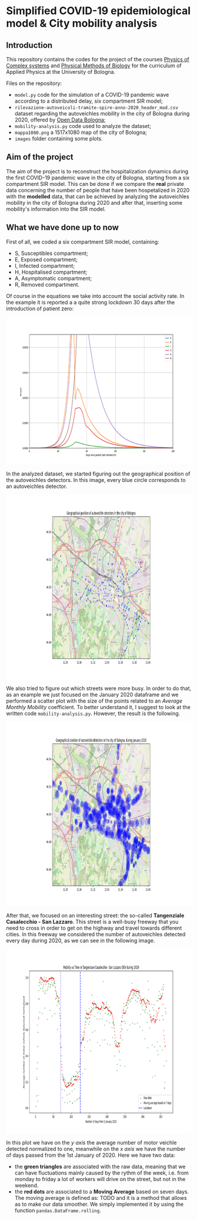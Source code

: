 # Simplified COVID-19 epidemiological model & City mobility analysis

## Introduction

This repository contains the codes for the project of the courses [Physics of Complex systems](https://www.unibo.it/en/teaching/course-unit-catalogue/course-unit/2021/433619) and [Physical Methods of Biology](https://www.unibo.it/en/teaching/course-unit-catalogue/course-unit/2021/433617) for the curriculum of Applied Physics at the University of Bologna.

Files on the repository:
- ```model.py``` code for the simulation of a COVID-19 pandemic wave according to a distributed delay, six compartment SIR model;
- ```rilevazione-autoveicoli-tramite-spire-anno-2020_header_mod.csv``` dataset regarding the autoveichles mobility in the city of Bologna during 2020, offered by [Open Data Bologna](https://opendata.comune.bologna.it/pages/home/);
- ```mobility-analysis.py``` code used to analyze the dataset;
- ```mappa1080.png``` a 1517x1080 map of the city of Bologna;
- ```images``` folder containing some plots.

## Aim of the project

The aim of the project is to reconstruct the hospitalization dynamics during the first COVID-19 pandemic wave in the city of Bologna, starting from a six compartment SIR model. This can be done if we compare the **real** private data concerning the number of people that have been hospetalized in 2020 with the **modelled** data, that can be achieved by analyzing the autoveichles mobility in the city of Bologna during 2020 and after that, inserting some mobility's information into the SIR model.

## What we have done up to now

First of all, we coded a six compartment SIR model, containing:
- S, Susceptibles compartment;
- E, Exposed compartment;
- I, Infected compartment;
- H, Hospitalised compartment;
- A, Asymptomatic compartment;
- R, Removed compartment.

Of course in the equations we take into account the social activity rate. 
In the example it is reported a a quite strong lockdown 30 days after the introduction of patient zero:
<p align="center">
  <img src="https://github.com/keivan-amini/simplified-covid-model/blob/main/images/Figure_0-.png?raw=true" align="centre" height="400" width="600"  alt="SIR model"/>
</p>

In the analyzed dataset, we started figuring out the geographical position of the autoveichles detectors. In this image, every blue circle corresponds to an autoveichles detector.
<p align="center">
  <img src="https://github.com/keivan-amini/simplified-covid-model/blob/main/images/Figure_1.png?raw=true" align="centre" height="500" width="1650"  alt="map"/>
</p>

We also tried to figure out which streets were more busy. In order to do that, as an example we just focused on the January 2020 dataframe and we performed a scatter plot with the size of the points related to an *Average Monthly Mobility* coefficient. To better understand it, I suggest to look at the written code ```mobility-analysis.py```. However, the result is the following.
<p align="center">
  <img src="https://github.com/keivan-amini/simplified-covid-model/blob/main/images/Figure_3.png?raw=true" align="centre" height="500" width="1650"  alt="map"/>
</p>

After that, we focused on an interesting street: the so-called **Tangenziale Casalecchio - San Lazzaro**. This street is a well-busy freeway that you need to cross in order to get on the highway and travel towards different cities.
In this freeway we considered the number of autoveichles detected every day during 2020, as we can see in the following image.
<p align="center">
  <img src="https://github.com/keivan-amini/simplified-covid-model/blob/main/images/Figure_2.png?raw=true" align="centre" height="500" width="1650"  alt="map"/>
</p>

In this plot we have on the *y axis* the average number of motor veichle detected normalized to one, meanwhile on the *x axis* we have the number of days passed from the 1st January of 2020. Here we have two data:
- the **green triangles** are associated with the raw data, meaning that we can have fluctuations mainly caused by the rythm of the week, i.e. from monday to friday a lot of workers will drive on the street, but not in the weekend.
- the **red dots** are associated to a **Moving Average** based on seven days. The moving average is defined as: TODO and it is a method that allows as to make our data smoother. We simply implemented it by using the function ```pandas.DataFrame.rolling```.
